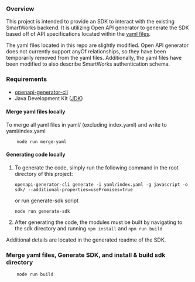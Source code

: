 ### Overview

This project is intended to provide an SDK to interact with the existing SmartWorks backend. It is utilizing Open API generator to generate the SDK based off of API specifications located within the [yaml files](/yaml).

The yaml files located in this repo are slightly modified. Open API generator does not currently support anyOf relationships, so they have been temporarily removed from the yaml files. Additionally, the yaml files have been modified to also describe SmartWorks authentication schema.

### Requirements
* [openapi-generator-cli](https://openapi-generator.tech/)
* Java Development Kit ([JDK](https://www.oracle.com/java/technologies/javase-jdk15-downloads.html))


#### Merge yaml files locally
To merge all yaml files in yaml/ (excluding index.yaml) and write to yaml/index.yaml
```
    node run merge-yaml
```

#### Generating code locally
1. To generate the code, simply run the following command in the root directory of this project:

    ```
    openapi-generator-cli generate -i yaml/index.yaml -g javascript -o sdk/ --additional-properties=usePromises=true
    ```

    or run generate-sdk script
    ```
    node run generate-sdk
    ```

1. After generating the code, the modules must be built by navigating to the sdk directory and running `npm install` and `npm run build`

Additional details are located in the generated readme of the SDK.

### Merge yaml files, Generate SDK, and install & build sdk directory
```
    node run build
```